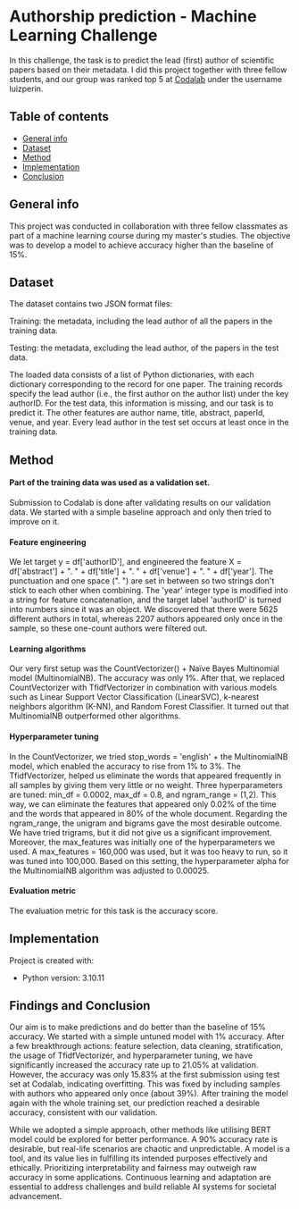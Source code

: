 
# Authorship prediction - Machine Learning Challenge

In this challenge, the task is to predict the lead (first) author of scientific papers based on their metadata. I did this project together with three fellow students, and our group was ranked top 5 at [Codalab](https://codalab.lisn.upsaclay.fr/competitions/8187?secret_key=2116a119-ff89-4e85-85ba-aadd1a0c68ed#results) under the username luizperin. 


## Table of contents
* [General info](#general-info)
* [Dataset](#dataset)
* [Method](#method)
* [Implementation](#inplementation)
* [Conclusion](#findings-and-conclusion)

## General info
This project was conducted in collaboration with three fellow classmates as part of a machine learning course during my master's studies. The objective was to develop a model to achieve accuracy higher than the baseline of 15%. 

## Dataset
The dataset contains two JSON format files:

Training: the metadata, including the lead author of all the papers in the training data. 

Testing: the metadata, excluding the lead author, of the papers in the test data. 

The loaded data consists of a list of Python dictionaries, with each dictionary corresponding to the record for one paper. The training records specify the lead author (i.e., the first author on the author list) under the key authorID. For the test data, this information is missing, and our task is to predict it. The other features are author name, title, abstract, paperId, venue, and year. Every lead author in the test set occurs at least once in the training data. 
	

## Method	
#### Part of the training data was used as a validation set.
Submission to Codalab is done after validating results on our validation data.
We started with a simple baseline approach and only then tried to improve on it.

#### Feature engineering
We let target y = df['authorID'], and engineered the feature X = df['abstract'] + ". " + df['title'] + ". " + df['venue'] + ". " + df['year']. The punctuation and one space (". ") are set in between so two strings don't stick to each other when combining. The 'year' integer type is modified into a string for feature concatenation, and the target label 'authorID' is turned into numbers since it was an object. We discovered that there were 5625 different authors in total, whereas 2207 authors appeared only once in the sample, so these one-count authors were filtered out.

#### Learning algorithms
Our very first setup was the CountVectorizer() + Naïve Bayes Multinomial model (MultinomialNB). The accuracy was only 1%. After that, we replaced CountVectorizer with TfidfVectorizer in combination with various models such as Linear Support Vector Classification (LinearSVC), k-nearest neighbors algorithm (K-NN), and Random Forest Classifier. It turned out that MultinomialNB outperformed other algorithms.

#### Hyperparameter tuning
In the CountVectorizer, we tried stop_words = 'english' + the MultinomialNB model, which enabled the accuracy to rise from 1% to 3%. The TfidfVectorizer, helped us eliminate the words that appeared frequently in all samples by giving them very little or no weight. Three hyperparameters are tuned: min_df = 0.0002, max_df = 0.8, and ngram_range = (1,2). This way, we can eliminate the features that appeared only 0.02% of the time and the words that appeared in 80% of the whole document. Regarding the ngram_range, the unigram and bigrams gave the most desirable outcome. We have tried trigrams, but it did not give us a significant improvement. Moreover, the max_features was initially one of the hyperparameters we used. A max_features = 160,000 was used, but it was too heavy to run, so it was tuned into 100,000. Based on this setting, the hyperparameter alpha for the MultinomialNB algorithm was adjusted to 0.00025.

#### Evaluation metric
The evaluation metric for this task is the accuracy score.

## Implementation
Project is created with:
* Python version: 3.10.11


## Findings and Conclusion
Our aim is to make predictions and do better than the baseline of 15% accuracy. We started with a simple untuned model with 1% accuracy. After a few breakthrough actions: feature selection, data cleaning, stratification, the usage of TfidfVectorizer, and hyperparameter tuning, we have significantly increased the accuracy rate up to 21.05% at validation. However, the accuracy was only 15.83% at the first submission using test set at Codalab, indicating overfitting. This was fixed by including samples with authors who appeared only once (about 39%). After training the model again with the whole training set, our prediction reached a desirable accuracy, consistent with our validation.

While we adopted a simple approach, other methods like utilising BERT model could be explored for better performance. A 90% accuracy rate is desirable, but real-life scenarios are chaotic and unpredictable. A model is a tool, and its value lies in fulfilling its intended purposes effectively and ethically. Prioritizing interpretability and fairness may outweigh raw accuracy in some applications. Continuous learning and adaptation are essential to address challenges and build reliable AI systems for societal advancement.